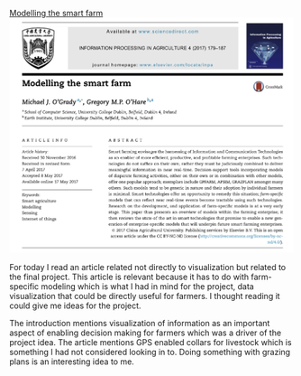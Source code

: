 [Modelling the smart farm](https://www.sciencedirect.com/science/article/pii/S2214317316301287)
![wk10](img/wk10.png)

For today I read an article related not directly to visualization but related to the final project. This article is relevant because it has to do with farm-specific modeling which is what I had in mind for the project, data visualization that could be directly useful for farmers. I thought reading it could give me ideas for the project. 

The introduction mentions visualization of information as an important aspect of enabling decision making for farmers which was a driver of the project idea. The article mentions GPS enabled collars for livestock which is something I had not considered looking in to. Doing something with grazing plans is an interesting idea to me. 
